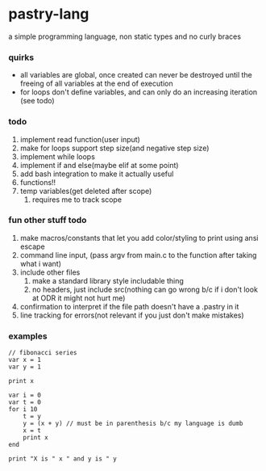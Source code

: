 # pastry-lang

a simple programming language, non static types and no curly braces

### quirks

- all variables are global, once created can never be destroyed until the freeing of all variables at the end of execution
- for loops don't define variables, and can only do an increasing iteration (see todo)

### todo

1. implement read function(user input)
1. make for loops support step size(and negative step size)
1. implement while loops
1. implement if and else(maybe elif at some point)
1. add bash integration to make it actually useful
1. functions!!
1. temp variables(get deleted after scope)
    1. requires me to track scope

### fun other stuff todo

1. make macros/constants that let you add color/styling to print using ansi escape
1. command line input, (pass argv from main.c to the function after taking what i want)
1. include other files
    1. make a standard library style includable thing
    1. no headers, just include src(nothing can go wrong b/c if i don't look at ODR it might not hurt me)
1. confirmation to interpret if the file path doesn't have a .pastry in it
1. line tracking for errors(not relevant if you just don't make mistakes)

### examples

```
// fibonacci series
var x = 1
var y = 1

print x

var i = 0
var t = 0
for i 10
	t = y
	y = (x + y) // must be in parenthesis b/c my language is dumb
	x = t
	print x
end

print "X is " x " and y is " y
```
